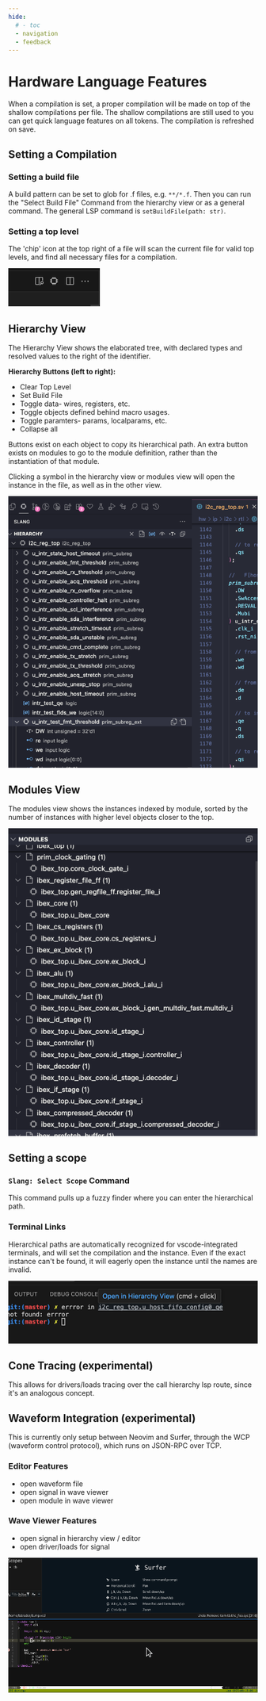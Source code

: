 ```yaml
---
hide:
  # - toc
  - navigation
  - feedback
---
```


# Hardware Language Features

When a compilation is set, a proper compilation will be made on top of the shallow compilations per file. The shallow compilations are still used to you can get quick language features on all tokens. The compilation is refreshed on save.

## Setting a Compilation

### Setting a build file

A build pattern can be set to glob for .f files, e.g. `**/*.f`. Then you can run the "Select Build File" Command from the hierarchy view or as a general command. The general LSP command is `setBuildFile(path: str)`.

### Setting a top level

<div class="grid" markdown>
<div class="grid-item" markdown>

The 'chip' icon at the top right of a file will scan the current file for valid top levels, and find all necessary files for a compilation.

</div>
<div class="grid-item" markdown>

![SetTopLevel](SetTopLevel.png)

</div>
</div>

## Hierarchy View

<div class="grid" markdown>
<div class="grid-item" markdown>

The Hierarchy View shows the elaborated tree, with declared types and resolved values to the right of the identifier.

**Hierarchy Buttons (left to right):**
- Clear Top Level
- Set Build File
- Toggle data- wires, registers, etc.
- Toggle objects defined behind macro usages.
- Toggle paramters- params, localparams, etc.
- Collapse all

Buttons exist on each object to copy its hierarchical path. An extra button exists on modules to go to the module definition, rather than the instantiation of that module.

Clicking a symbol in the hierarchy view or modules view will open the instance in the file, as well as in the other view.

</div>
<div class="grid-item" markdown>

![HierarchyView](HierarchyView.png)

</div>
</div>

## Modules View

<div class="grid" markdown>
<div class="grid-item" markdown>

The modules view shows the instances indexed by module, sorted by the number of instances with higher level objects closer to the top.

</div>
<div class="grid-item" markdown>

![ModulesView](ModulesView.png)

</div>
</div>

## Setting a scope

### `Slang: Select Scope` Command

This command pulls up a fuzzy finder where you can enter the hierarchical path.

### Terminal Links

<div class="grid" markdown>
<div class="grid-item" markdown>

Hierarchical paths are automatically recognized for vscode-integrated terminals, and will set the compilation and the instance. Even if the exact instance can't be found, it will eagerly open the instance until the names are invalid.

</div>
<div class="grid-item" markdown>

![TerminalLinks](TerminalLinks.png)

</div>
</div>

## Cone Tracing (experimental)

This allows for drivers/loads tracing over the call hierarchy lsp route, since it's an analogous concept.

## Waveform Integration (experimental)

<div class="grid" markdown>
<div class="grid-item" markdown>

This is currently only setup between Neovim and Surfer, through the WCP (waveform control protocol), which runs on JSON-RPC over TCP.

### Editor Features
- open waveform file
- open signal in wave viewer
- open module in wave viewer

### Wave Viewer Features
- open signal in hierarchy view / editor
- open driver/loads for signal

</div>
<div class="grid-item" markdown>

![WCP](wcp.gif)

</div>
</div>
